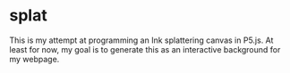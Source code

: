 # splat
This is my attempt at programming an Ink splattering canvas in P5.js. At least for now, my goal is to generate this as an interactive 
background  for my webpage. 

